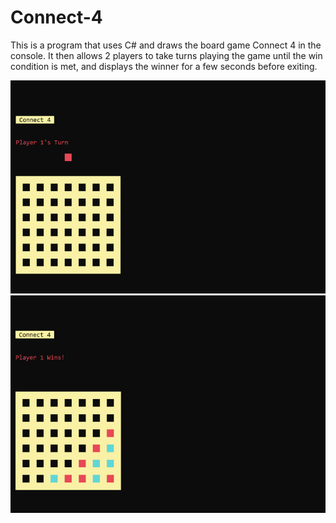 # Connect-4

This is a program that uses C# and draws the board game Connect 4 in the console. It then allows 2 players to take turns playing the game until the win condition is met, and displays the winner for a few seconds before exiting. 

![screenshot of connect-4 program](/images/Connect4-1.PNG)
![screenshot of connect-4 program](/images/Connect4-2.PNG)
